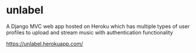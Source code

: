 # unlabel
A Django MVC web app hosted on Heroku which has multiple types of user profiles to upload and stream music with authentication functionality

https://unlabel.herokuapp.com/
